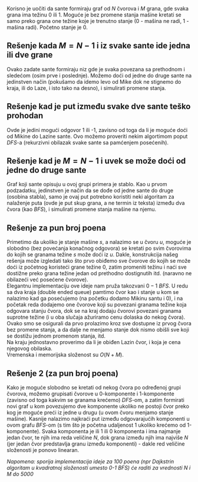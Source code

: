 Korisno je uočiti da sante formiraju graf od $N$ čvorova i $M$ grana, gde svaka grana ima težinu 0 ili 1. Moguće je bez promene stanja mašine kretati se samo preko grana one težine koje je trenutno stanje (0 - mašina ne radi, 1 - mašina radi). Početno stanje je 0.

## Rešenje kada $M = N-1$ i iz svake sante ide jedna ili dve grane
Ovako zadate sante formiraju niz gde je svaka povezana sa prethodnom i sledećom (osim prve i poslednje).
Možemo doći od jedne do druge sante na jedinstven način (pokušamo da idemo levo od Mike dok ne stignemo do kraja, ili do Laze, i isto tako na desno), i simulirati promene
stanja.

## Rešenje kad je put između svake dve sante teško prohodan
Ovde je jedini mogući odgovor 1 ili -1, zavisno od toga da li je moguće doći od Mikine do Lazine sante. Ovo možemo proveriti nekim algortimom poput $DFS$-a (rekurzivni obilazak svake sante sa pamćenjem posećenih).

## Rešenje kad je $M = N-1$ i uvek se može doći od jedne do druge sante
Graf koji sante opisuju u ovoj grupi primera je stablo. Kao u prvom podzadatku, jedinstven je način da se dođe od jedne sante do druge (osobina stabla), samo je ovaj put
potrebno koristiti neki algoritam za nalaženje puta (ovde je put skup grana, a ne termin iz teksta) između dva čvora (kao $BFS$), i simulirati promene stanja mašine na njemu.

## Rešenje za pun broj poena
Primetimo da ukoliko je stanje mašine $s$, a nalazimo se u čvoru $u$, moguće je slobodno (bez povećanja konačnog odgovora) se kretati po svim čvorovima
do kojih se granama težine $s$ može doći iz $u$. Dakle, konstrukcija našeg rešenja može izgledati tako što prvo obiđemo sve čvorove do kojih se može doći iz početnog koristeći grane
težine 0, zatim promeniti težinu i naći sve dostižne preko grana težine jedan od prethodno dostignutih itd. (naravno ne obilazeći već posećene čvorove).<br>
Elegantnu implementaciju ove ideje nam pruža takozvani $0-1$ $BFS$. U redu sa dva kraja (double ended queue) pamtimo čvor kao i stanje u kom se nalazimo kad ga posećujemo (na početku dodamo Mikinu santu i 0),
i na početak reda dodajemo one čvorove koji su povezani granama težine koja odgovara stanju čvora, 
dok se na kraj dodaju čvorovi povezani granama suprotne težine (i u oba slučaja ažuriramo cenu dolaska do nekog čvora). Ovako smo se osigurali da prvo prolazimo kroz
sve dostupne iz prvog čvora bez promene stanja, a da dalje ne menjamo stanje dok nismo obišli sve koji se dostižu jednom promenom stanja, itd.<br>
Na kraju jednostavno proverimo da li je obiđen Lazin čvor, i koja je cena njegovog obilaska.<br> Vremenska i memorijska složenost su $O(N+M)$.<br>

## Rešenje 2 (za pun broj poena)
Kako je moguće slobodno se kretati od nekog čvora po određenoj grupi čvorova, možemo grupisati čvorove u 0-komponente i 1-komponente (zavisno od toga kakvim se granama krećemo) $DFS$-om,
a zatim formirati novi graf u kom povezujemo dve komponente ukoliko ne postoji čvor preko kog je moguće preći iz jedne u drugu (u ovom čvoru menjamo stanje mašine). Kasnije nalazimo najkraći put između odgovarajućih
komponenti u ovom grafu $BFS$-om (s tim što je početna udaljenost 1 ukoliko krećemo od 1-komponente). Svaka komponenta je ili 1 ili 0 komponenta i ima najmanje jedan čvor, te 
njih ima reda veličine $N$, dok grana između njih ima najviše $N$ (jer jedan čvor predstavlja granu između komponenti) - dakle red veličine složenosti je ponovo linearan.

*Napomena: sporija implementacija ideje za 100 poena (npr Dajkstrin algoritam u kvadratnoj složenosti umesto 0-1 BFS) će raditi za vrednosti N i M do 5000*
